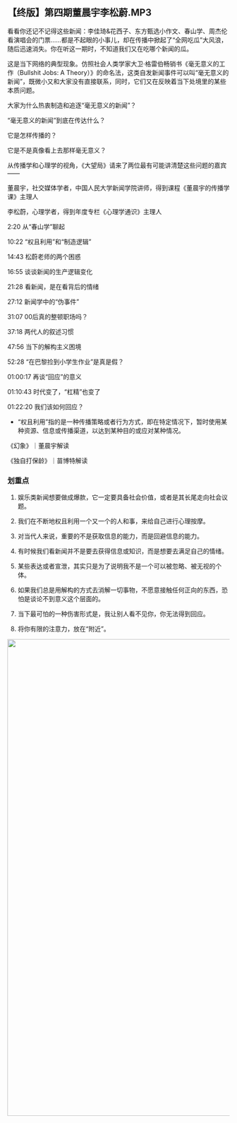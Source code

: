 ## 【终版】第四期董晨宇李松蔚.MP3



看看你还记不记得这些新闻：李佳琦&花西子、东方甄选小作文、春山学、周杰伦看演唱会的门票……都是不起眼的小事儿，却在传播中掀起了“全网吃瓜”大风浪，随后迅速消失。你在听这一期时，不知道我们又在吃哪个新闻的瓜。

这是当下网络的典型现象。仿照社会人类学家大卫·格雷伯畅销书《毫无意义的工作（Bullshit Jobs: A Theory）》的命名法，这类自发新闻事件可以叫“毫无意义的新闻”，既微小又和大家没有直接联系，同时，它们又在反映着当下处境里的某些本质问题。

大家为什么热衷制造和追逐“毫无意义的新闻”？

“毫无意义的新闻”到底在传达什么？

它是怎样传播的？

它是不是真像看上去那样毫无意义？

从传播学和心理学的视角，《大望局》请来了两位最有可能讲清楚这些问题的嘉宾——



董晨宇，社交媒体学者，中国人民大学新闻学院讲师，得到课程《董晨宇的传播学课》主理人

李松蔚，心理学者，得到年度专栏《心理学通识》主理人



2:20 从“春山学”聊起

10:22 “权且利用”和“制造逻辑”

14:43 松蔚老师的两个困惑

16:55 谈谈新闻的生产逻辑变化

21:28 看新闻，是在看背后的情绪

27:12 新闻学中的“伪事件”

31:07 00后真的整顿职场吗？

37:18 两代人的叙述习惯

47:56 当下的解构主义困境

52:28 “在巴黎捡到小学生作业”是真是假？

01:00:17 再谈“回应”的意义

01:10:43 时代变了，“杠精”也变了

01:22:20 我们该如何回应？





 * “权且利用”指的是一种传播策略或者行为方式，即在特定情况下，暂时使用某种资源、信息或传播渠道，以达到某种目的或应对某种情况。



《幻象》｜董晨宇解读

《独自打保龄》｜苗博特解读

### 划重点

 1. 娱乐类新闻想要做成爆款，它一定要具备社会价值，或者是其长尾走向社会议题。

 2. 我们在不断地权且利用一个又一个的人和事，来给自己进行心理按摩。

 3. 对当代人来说，重要的不是获取信息的能力，而是回避信息的能力。

 4. 有时候我们看新闻并不是要去获得信息或知识，而是想要去满足自己的情绪。

 5. 某些表达或者宣泄，其实只是为了说明我不是一个可以被忽略、被无视的个体。

 6. 如果我们总是用解构的方式去消解一切事物，不愿意接触任何正向的东西，恐怕是谈论不到意义这个层面的。

 7. 当下最可怕的一种伤害形式是，我让别人看不见你，你无法得到回应。

 8. 将你有限的注意力，放在“附近”。



<img  src="https://piccdn2.umiwi.com/uploader/image/ddarticle/2024032316/1837368508657190728/032316.jpeg" width="1080"/>

